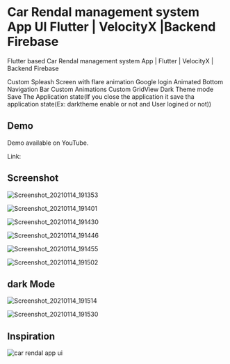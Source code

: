 # Car Rendal management system App UI Flutter | VelocityX |Backend Firebase

Flutter based Car Rendal management system App | Flutter | VelocityX | Backend Firebase

Custom Spleash Screen with flare animation
Google login
Animated Bottom Navigation Bar
Custom Animations
Custom GridView
Dark Theme mode
Save The Application state(If you close the application it save tha application state(Ex: darktheme enable or not and User logined or not))


## Demo
Demo available on YouTube.

Link: 


## Screenshot


![Screenshot_20210114_191353](https://user-images.githubusercontent.com/54774962/104599082-5e7c7100-569d-11eb-9993-dfd868b14b1f.png)


![Screenshot_20210114_191401](https://user-images.githubusercontent.com/54774962/104599087-5f150780-569d-11eb-8250-bd53bfaf5a2d.png)


![Screenshot_20210114_191430](https://user-images.githubusercontent.com/54774962/104599091-60463480-569d-11eb-839c-dfe15dea7145.png)


![Screenshot_20210114_191446](https://user-images.githubusercontent.com/54774962/104599104-620ff800-569d-11eb-95a6-bc79be6a9f79.png)


![Screenshot_20210114_191455](https://user-images.githubusercontent.com/54774962/104599111-64725200-569d-11eb-8caf-86c6d12b10ba.png)


![Screenshot_20210114_191502](https://user-images.githubusercontent.com/54774962/104599113-650ae880-569d-11eb-96c7-96f8313e71d4.png)


## dark Mode


![Screenshot_20210114_191514](https://user-images.githubusercontent.com/54774962/104599121-65a37f00-569d-11eb-8643-1a041a8b9c3d.png)


![Screenshot_20210114_191530](https://user-images.githubusercontent.com/54774962/104599069-5ae8ea00-569d-11eb-8773-112a0d9da7e1.png)



## Inspiration

![car rendal app ui](https://user-images.githubusercontent.com/54774962/104598170-43f5c800-569c-11eb-9322-b1e0bbd9aa47.jpg)


